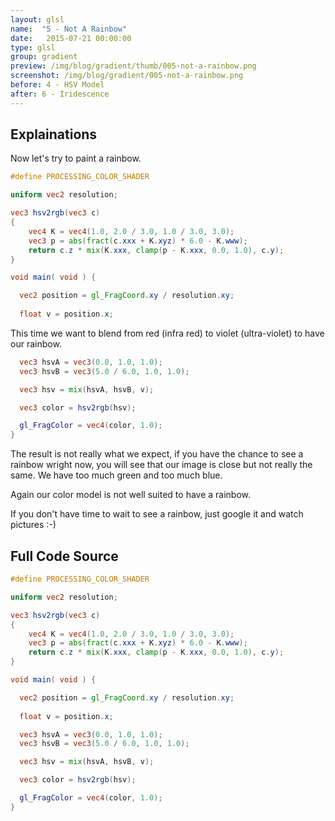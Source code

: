 ```yaml
---
layout: glsl
name:  "5 - Not A Rainbow"
date:   2015-07-21 00:00:00
type: glsl
group: gradient
preview: /img/blog/gradient/thumb/005-not-a-rainbow.png
screenshot: /img/blog/gradient/005-not-a-rainbow.png
before: 4 - HSV Model
after: 6 - Iridescence
---
```

## Explainations

Now let's try to paint a rainbow.

``` glsl
#define PROCESSING_COLOR_SHADER

uniform vec2 resolution;

vec3 hsv2rgb(vec3 c)
{
    vec4 K = vec4(1.0, 2.0 / 3.0, 1.0 / 3.0, 3.0);
    vec3 p = abs(fract(c.xxx + K.xyz) * 6.0 - K.www);
    return c.z * mix(K.xxx, clamp(p - K.xxx, 0.0, 1.0), c.y);
}

void main( void ) {

  vec2 position = gl_FragCoord.xy / resolution.xy;
  
  float v = position.x;

```

This time we want to blend from red (infra red) to violet (ultra-violet) to have our rainbow.

``` glsl
  vec3 hsvA = vec3(0.0, 1.0, 1.0);
  vec3 hsvB = vec3(5.0 / 6.0, 1.0, 1.0);

  vec3 hsv = mix(hsvA, hsvB, v);

  vec3 color = hsv2rgb(hsv);

  gl_FragColor = vec4(color, 1.0);
}
```

The result is not really what we expect, if you have the chance to see a rainbow wright now, you will see that our
image is close but not really the same. We have too much green and too much blue.

Again our color model is not well suited to have a rainbow.

If you don't have time to wait to see a rainbow, just google it and watch pictures :-)

## Full Code Source

``` glsl
#define PROCESSING_COLOR_SHADER

uniform vec2 resolution;

vec3 hsv2rgb(vec3 c)
{
    vec4 K = vec4(1.0, 2.0 / 3.0, 1.0 / 3.0, 3.0);
    vec3 p = abs(fract(c.xxx + K.xyz) * 6.0 - K.www);
    return c.z * mix(K.xxx, clamp(p - K.xxx, 0.0, 1.0), c.y);
}

void main( void ) {

  vec2 position = gl_FragCoord.xy / resolution.xy;
  
  float v = position.x;

  vec3 hsvA = vec3(0.0, 1.0, 1.0);
  vec3 hsvB = vec3(5.0 / 6.0, 1.0, 1.0);

  vec3 hsv = mix(hsvA, hsvB, v);

  vec3 color = hsv2rgb(hsv);

  gl_FragColor = vec4(color, 1.0);
}
```